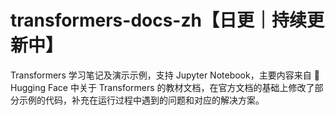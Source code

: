 # transformers-docs-zh【日更｜持续更新中】

Transformers 学习笔记及演示示例，支持 Jupyter Notebook，主要内容来自 🤗 Hugging Face 中关于 Transformers 的教材文档，在官方文档的基础上修改了部分示例的代码，补充在运行过程中遇到的问题和对应的解决方案。
